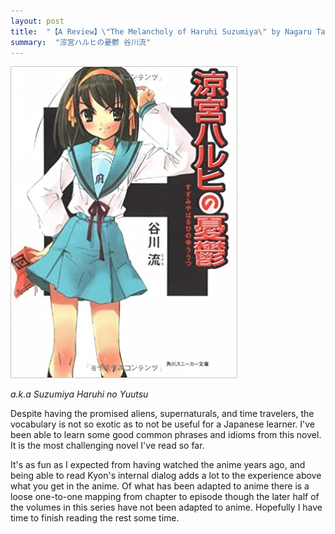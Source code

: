 ```yaml
---
layout: post
title:  "【A Review】\"The Melancholy of Haruhi Suzumiya\" by Nagaru Tanigawa：The fun read I was hoping for"
summary:  "涼宮ハルヒの憂鬱 谷川流"
---
```


<img src="/images/suzumiya.jpeg" class="float-md-right ml-3"/>

*a.k.a Suzumiya Haruhi no Yuutsu*

Despite having the promised aliens, supernaturals, and time travelers, the vocabulary is not so exotic as to not be useful for a Japanese learner. I've been able to learn some good common phrases and idioms from this novel. It is the most challenging novel I've read so far.

It's as fun as I expected from having watched the anime years ago, and being able to read Kyon's internal dialog adds a lot to the experience above what you get in the anime.
Of what has been adapted to anime there is a loose one-to-one mapping from chapter to episode though the later half of the volumes in this series have not been adapted to anime. Hopefully I have time to finish reading the rest some time.